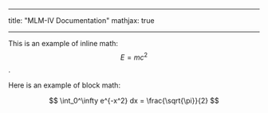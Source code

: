
---
title: "MLM-IV Documentation"
mathjax: true

---

This is an example of inline math: $$E=mc^2$$.


Here is an example of block math:

$$
\int_0^\infty e^{-x^2} dx = \frac{\sqrt{\pi}}{2}
$$